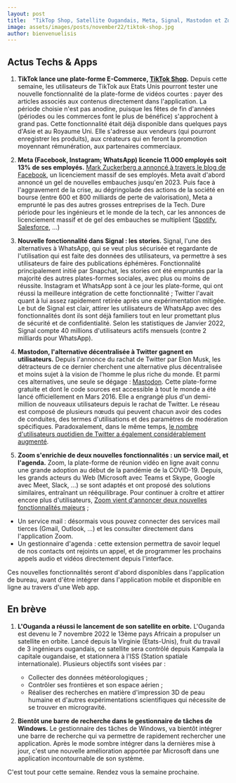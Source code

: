 ```yaml
---
layout: post
title:  "TikTop Shop, Satellite Ougandais, Meta, Signal, Mastodon et Zoom."
image: assets/images/posts/november22/tiktok-shop.jpg
author: bienvenuelisis
---
```

## Actus Techs & Apps

1. **TikTok lance une plate-forme E-Commerce, [TikTok Shop](https://shop.tiktok.com/business/en).** Depuis cette semaine, les utilisateurs de TikTok aux Etats Unis pourront tester une nouvelle fonctionnalité de la plate-forme de vidéos courtes : payer des articles associés aux contenus directement dans l'application. La période choisie n'est pas anodine, puisque les fêtes de fin d'années (périodes ou les commerces font le plus de bénéfice) s'approchent à grand pas. Cette fonctionnalité était déjà disponible dans quelques pays d'Asie et au Royaume Uni. Elle s'adresse aux vendeurs (qui pourront enregistrer les produits), aux créateurs qui en feront la promotion moyennant rémunération, aux partenaires commerciaux.

2. **Meta (Facebook, Instagram; WhatsApp) licencie 11.000 employés soit 13% de ses employés.** [Mark Zuckerberg a annoncé à travers le blog de Facebook](https://about.fb.com/news/2022/11/mark-zuckerberg-layoff-message-to-employees/), un licenciement massif de ses employés. Meta avait d'abord annoncé un gel de nouvelles embauches jusqu'en 2023. Puis face à l'aggravement de la crise, au dégringolade des actions de la société en bourse (entre 600 et 800 milliards de perte de valorisation), Meta a emprunté le pas des autres grosses entreprises de la Tech.
Dure période pour les ingénieurs et le monde de la tech, car les annonces de licenciement massif et de gel des embauches se multiplient ([Spotify](https://twitter.com/TeamBlind/status/1589746252115505152?t=3vl0-9Dj0UWNiBSIxCn0kA), [Salesforce](https://techcrunch.com/2022/11/08/salesforce-confirms-it-has-laid-off-hundreds-of-employees/), ...)

3. **Nouvelle fonctionnalité dans Signal : les stories.** Signal, l'une des alternatives à WhatsApp, qui se veut plus sécurisée et regardante de l'utilisation qui est faite des données des utilisateurs, va permettre à ses utilisateurs de faire des publications éphémères. Fonctionnalité principalement initié par Snapchat, les stories ont été empruntés par la majorité des autres plates-formes sociales, avec plus ou moins de réussite. Instagram et WhatsApp sont à ce jour les plate-forme, qui ont réussi la meilleure intégration de cette fonctionnalité ; Twitter l'avait quant à lui assez rapidement retirée après une expérimentation mitigée.
Le but de Signal est clair, attirer les utilisateurs de WhatsApp avec des fonctionnalités dont ils sont déjà familiers tout en leur promettant plus de sécurité et de confidentialité. Selon les statistiques de Janvier 2022, Signal compte 40 millions d'utilisateurs actifs mensuels (contre 2 milliards pour WhatsApp).

4. **Mastodon, l'alternative décentralisée à Twitter gagnent en utilisateurs.** Depuis l'annonce du rachat de Twitter par Elon Musk, les détracteurs de ce dernier cherchent une alternative plus décentralisée et moins sujet à la vision de l'homme le plus riche du monde. Et parmi ces alternatives, une seule se dégage : [Mastodon](https://joinmastodon.org/). Cette plate-forme gratuite et dont le code sources est accessible à tout le monde a été lancé officiellement en Mars 2016. Elle a engrangé plus d'un demi-million de nouveaux utilisateurs depuis le rachat de Twitter. Le réseau est composé de plusieurs nœuds qui peuvent chacun avoir des codes de conduites, des termes d'utilisations et des paramètres de modération spécifiques.
Paradoxalement, dans le même temps, [le nombre d'utilisateurs quotidien de Twitter a également considérablement augmenté](https://www.theverge.com/2022/11/7/23445476/elon-musk-twitter-user-growth-all-time-high-advertisers).

5. **Zoom s'enrichie de deux nouvelles fonctionnalités : un service mail, et l'agenda.** Zoom, la plate-forme de réunion vidéo en ligne avait connu une grande adoption au début de la pandémie de la COVID-19. Depuis, les grands acteurs du Web (Microsoft avec Teams et Skype, Google avec Meet, Slack, ...) se sont adaptés et ont proposé des solutions similaires, entraînant un rééquilibrage. Pour continuer à croître et attirer encore plus d'utilisateurs, [Zoom vient d'annoncer deux nouvelles fonctionnalités majeurs](https://www.engadget.com/zoom-email-calendar-meetings-productivity-184822470.html?src=rss) ;

* Un service mail : désormais vous pouvez connecter des services mail tierces (Gmail, Outlook, ...) et les consulter directement dans l'application Zoom.
* Un gestionnaire d'agenda : cette extension permettra de savoir lequel de nos contacts ont rejoints un appel, et de programmer les prochains appels audio et vidéos directement depuis l'interface.

Ces nouvelles fonctionnalités seront d'abord disponibles dans l'application de bureau, avant d'être intégrer dans l'application mobile et disponible en ligne au travers d'une Web app.

## En brève

1. **L'Ouganda a réussi le lancement de son satellite en orbite.**  L'Ouganda est devenu le 7 novembre 2022 le 13ème pays  Africain a propulser un satellite en orbite. Lancé depuis la Virginie (Etats-Unis), fruit du travail de 3 ingénieurs ougandais, ce satellite sera contrôlé depuis Kampala la capitale ougandaise, et stationnera à l'ISS (Station spatiale internationale).
Plusieurs objectifs sont visées par :
   * Collecter des données météorologiques ;
   * Contrôler ses frontières et son espace aérien ;
   * Réaliser des recherches en matière d'impression 3D de peau humaine et d'autres expérimentations scientifiques qui nécessite de se trouver en microgravité.

2. **Bientôt une barre de recherche dans le gestionnaire de tâches de Windows.** Le gestionnaire des tâches de Windows, va bientôt intégrer une barre de recherche qui va permettre de rapidement rechercher une application. Après le mode sombre intégrer dans la dernières mise à jour, c'est une nouvelle amélioration apportée par Microsoft dans une application incontournable de son système.

C'est tout pour cette semaine. Rendez vous la semaine prochaine.
